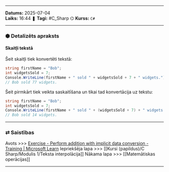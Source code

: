 ___
**Datums:** 2025-07-04   
**Laiks:** 16:44 
❚ **Tagi:** #C_Sharp 
⌬ **Kurss:**  `C#`

---
### ⬢ Detalizēts apraksts
#### Skaitļi tekstā

Šeit skaitļi tiek konvertēti tekstā:

```csharp
string firstName = "Bob";
int widgetsSold = 7;
Console.WriteLine(firstName + " sold " + widgetsSold + 7 + " widgets.");
// Bob sold 77 widgets.
```

Šeit pirmkārt tiek veikta saskaitīšana un tikai tad konvertācija uz tekstu:

```csharp
string firstName = "Bob";
int widgetsSold = 7;
Console.WriteLine(firstName + " sold " + (widgetsSold + 7) + " widgets.");
// Bob sold 14 widgets.
```

---
### ⇄ Saistības
Avots >>> [Exercise - Perform addition with implicit data conversion - Training \| Microsoft Learn](https://learn.microsoft.com/en-us/training/modules/csharp-basic-operations/2-exercise-add-numbers)
Iepriekšēja lapa >>> [[Kursi (papildus)/C Sharp/Modulis 1/Teksta interpolācija]]
Nākama lapa >>> [[Matemātiskas operācijas]]
___